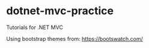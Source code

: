 # dotnet-mvc-practice
 Tutorials for .NET MVC

Using bootstrap themes from: https://bootswatch.com/
